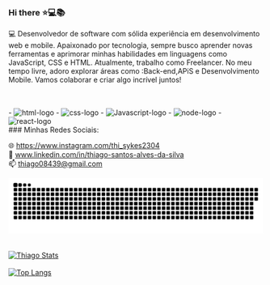 ### Hi there  :star::computer::books:

💻 Desenvolvedor de software com sólida experiência em desenvolvimento web e mobile. Apaixonado por tecnologia, sempre busco aprender novas ferramentas e aprimorar minhas habilidades em linguagens como JavaScript, CSS e HTML. Atualmente, trabalho como Freelancer. No meu tempo livre, adoro explorar áreas como :Back-end,APiS e Desenvolvimento Mobile. Vamos colaborar e criar algo incrível juntos!

<br>
<br>
- <img src="https://img.shields.io/badge/HTML5-E34F26?style=for-the-badge&logo=html5&logoColor=white" alt="html-logo"/>
- <img src="https://img.shields.io/badge/CSS3-1572B6?style=for-the-badge&logo=css3&logoColor=white" alt="css-logo"/>
- <img src="https://img.shields.io/badge/JavaScript-F7DF1E?style=for-the-badge&logo=javascript&logoColor=black" alt="Javascript-logo"/>
- <img src="https://img.shields.io/badge/Node.js-43853D?style=for-the-badge&logo=node.js&logoColor=white" alt="node-logo"/>
- <img src="https://img.shields.io/badge/react%20os-0088CC?style=for-the-badge&logo=reactos&logoColor=white" alt="react-logo"/>

<br>
### Minhas Redes Sociais:

🌐 https://www.instagram.com/thi_sykes2304
<br>
💼 www.linkedin.com/in/thiago-santos-alves-da-silva
<br>
📫 thiago08439@gmail.com




<picture>
  <source media="(prefers-color-scheme: dark)" srcset="https://raw.githubusercontent.com/Sykezin000/Sykezin000/output/github-contribution-grid-snake-dark.svg">
  <source media="(prefers-color-scheme: light)" srcset="https://raw.githubusercontent.com/Sykezin000/Sykezin000/output/github-contribution-grid-snake.svg">
  <img alt="github contribution grid snake animation" src="https://raw.githubusercontent.com/Sykezin000/Sykezin000/output/github-contribution-grid-snake.svg">
</picture>
<br><br>
















[![Thiago Stats](https://github-readme-stats.vercel.app/api?username=Sykezin000)](https://github.com/anuraghazra/github-readme-stats)
<br>
<br>
[![Top Langs](https://github-readme-stats.vercel.app/api/top-langs/?username=Sykezin000)](https://github.com/anuraghazra/github-readme-stats)
